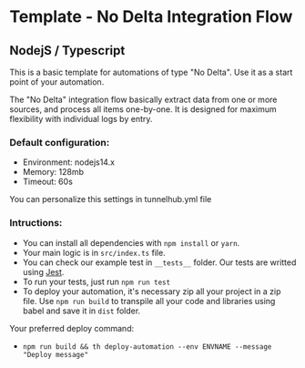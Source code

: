 # Template -  No Delta Integration Flow
## NodejS  / Typescript

This is a basic template for automations of type "No Delta". Use it as a start point of your automation.

The "No Delta" integration flow basically extract data from one or more sources, and process all items one-by-one. It is designed for maximum flexibility with individual logs by entry.

### Default configuration:
* Environment: nodejs14.x
* Memory: 128mb
* Timeout: 60s

You can personalize this settings in tunnelhub.yml file

### Intructions:
* You can install all dependencies with `npm install` or `yarn`.
* Your main logic is in `src/index.ts` file. 
* You can check our example test in `__tests__` folder. Our tests are writted using [Jest](https://www.npmjs.com/package/jest). 
* To run your tests, just run `npm run test`
* To deploy your automation, it's necessary zip all your project in a zip file. Use `npm run build` to transpile all your code and libraries using babel and save it in `dist` folder.

Your preferred deploy command:
* `npm run build && th deploy-automation --env ENVNAME --message "Deploy message"`
